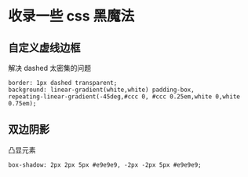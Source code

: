 # 收录一些 css 黑魔法

## 自定义虚线边框
解决 dashed 太密集的问题
```
border: 1px dashed transparent;
background: linear-gradient(white,white) padding-box,
repeating-linear-gradient(-45deg,#ccc 0, #ccc 0.25em,white 0,white 0.75em);
```
## 双边阴影
凸显元素
```
box-shadow: 2px 2px 5px #e9e9e9, -2px -2px 5px #e9e9e9;
```